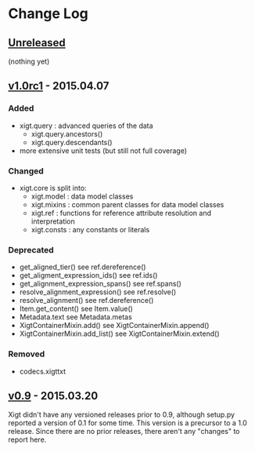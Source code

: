 # Change Log

## [Unreleased][unreleased]

(nothing yet)

## [v1.0rc1] - 2015.04.07

### Added

* xigt.query : advanced queries of the data
  - xigt.query.ancestors()
  - xigt.query.descendants()
* more extensive unit tests (but still not full coverage)

### Changed

* xigt.core is split into:
  - xigt.model : data model classes
  - xigt.mixins : common parent classes for data model classes
  - xigt.ref : functions for reference attribute resolution and interpretation
  - xigt.consts : any constants or literals

### Deprecated

* get_aligned_tier()
    see ref.dereference()
* get_aligment_expression_ids()
    see ref.ids()
* get_alignment_expression_spans()
    see ref.spans()
* resolve_alignment_expression()
    see ref.resolve()
* resolve_alignment()
    see ref.dereference()
* Item.get_content()
    see Item.value()
* Metadata.text
    see Metadata.metas
* XigtContainerMixin.add()
    see XigtContainerMixin.append()
* XigtContainerMixin.add_list()
    see XigtContainerMixin.extend()

### Removed

* codecs.xigttxt

## [v0.9] - 2015.03.20

Xigt didn't have any versioned releases prior to 0.9, although setup.py
reported a version of 0.1 for some time. This version is a precursor to a 1.0
release. Since there are no prior releases, there aren't any "changes" to
report here.


[unreleased]: https://github.com/goodmami/xigt/tree/develop
[v0.9]: https://github.com/goodmami/xigt/releases/tag/v0.9
[v1.0rc1]: https://github.com/goodmami/xigt/releases/tag/v1.0rc1